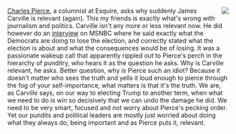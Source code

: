 <img src="http://scripting.com/images/2017/09/01/mrFrog.png" border="0" align="right"><a href="https://twitter.com/CharlesPPierce/status/1226855965959639040">Charles Pierce</a>, a columnist at Esquire, asks why suddenly James Carville is relevant (again). This my friends is exactly what's wrong with journalism and politics. Carville isn't any more or less relevant now. He did however do an <a href="https://www.msnbc.com/the-beat-with-ari/watch/-wake-up-dem-vet-calls-for-party-to-be-more-relevant-diverse-after-iowa-chaos-78129221946">interview</a> on MSNBC where he said exactly what the Democrats are doing to lose the election, and correctly stated what the election is about and what the consequences would be of losing. It was a passionate wakeup call that apparently rippled out to Pierce's perch in the hierarchy of punditry, who hears it as the question he asks. Why is Carville relevant, he asks. Better question, why is Pierce such an idiot? Because it doesn't matter who sees the truth and yells it loud enough to pierce through the fog of your self-importance, what matters is that it's the truth. We are, as Carville says, on our way to electing Trump to another term, when what we need to do is win so decisively that we can undo the damage he did. We need to be very smart, focused and not worry about Pierce's pecking order. Yet our pundits and political leaders are mostly just worried about doing what they always do, being important and as Pierce puts it, relevant. 
